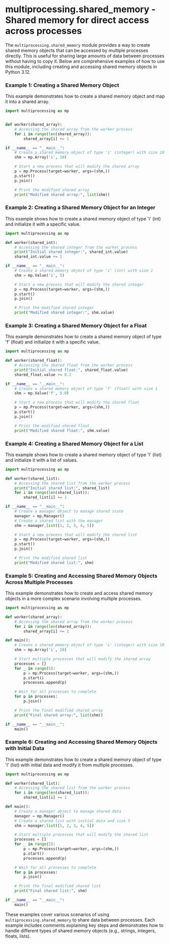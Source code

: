 # multiprocessing.shared_memory - Shared memory for direct access across processes

The `multiprocessing.shared_memory` module provides a way to create shared memory objects that can be accessed by multiple processes directly. This is useful for sharing large amounts of data between processes without having to copy it. Below are comprehensive examples of how to use this module, including creating and accessing shared memory objects in Python 3.12.

### Example 1: Creating a Shared Memory Object

This example demonstrates how to create a shared memory object and map it into a shared array.

```python
import multiprocessing as mp


def worker(shared_array):
    # Accessing the shared array from the worker process
    for i in range(len(shared_array)):
        shared_array[i] += 1

if __name__ == "__main__":
    # Create a shared memory object of type 'i' (integer) with size 10
    shm = mp.Array('i', 10)

    # Start a new process that will modify the shared array
    p = mp.Process(target=worker, args=(shm,))
    p.start()
    p.join()

    # Print the modified shared array
    print("Modified shared array:", list(shm))
```

### Example 2: Creating a Shared Memory Object for an Integer

This example shows how to create a shared memory object of type 'i' (int) and initialize it with a specific value.

```python
import multiprocessing as mp

def worker(shared_int):
    # Accessing the shared integer from the worker process
    print("Initial shared integer:", shared_int.value)
    shared_int.value += 1

if __name__ == "__main__":
    # Create a shared memory object of type 'i' (int) with size 1
    shm = mp.Value('i', 5)

    # Start a new process that will modify the shared integer
    p = mp.Process(target=worker, args=(shm,))
    p.start()
    p.join()

    # Print the modified shared integer
    print("Modified shared integer:", shm.value)
```

### Example 3: Creating a Shared Memory Object for a Float

This example demonstrates how to create a shared memory object of type 'f' (float) and initialize it with a specific value.

```python
import multiprocessing as mp

def worker(shared_float):
    # Accessing the shared float from the worker process
    print("Initial shared float:", shared_float.value)
    shared_float.value += 0.1

if __name__ == "__main__":
    # Create a shared memory object of type 'f' (float) with size 1
    shm = mp.Value('f', 5.0)

    # Start a new process that will modify the shared float
    p = mp.Process(target=worker, args=(shm,))
    p.start()
    p.join()

    # Print the modified shared float
    print("Modified shared float:", shm.value)
```

### Example 4: Creating a Shared Memory Object for a List

This example shows how to create a shared memory object of type 'l' (list) and initialize it with a list of values.

```python
import multiprocessing as mp

def worker(shared_list):
    # Accessing the shared list from the worker process
    print("Initial shared list:", shared_list)
    for i in range(len(shared_list)):
        shared_list[i] += 1

if __name__ == "__main__":
    # Create a manager object to manage shared state
    manager = mp.Manager()
    # Create a shared list with the manager
    shm = manager.list([1, 2, 3, 4, 5])

    # Start a new process that will modify the shared list
    p = mp.Process(target=worker, args=(shm,))
    p.start()
    p.join()

    # Print the modified shared list
    print("Modified shared list:", shm)
```

### Example 5: Creating and Accessing Shared Memory Objects Across Multiple Processes

This example demonstrates how to create and access shared memory objects in a more complex scenario involving multiple processes.

```python
import multiprocessing as mp

def worker(shared_array):
    # Accessing the shared array from the worker process
    for i in range(len(shared_array)):
        shared_array[i] += 1

def main():
    # Create a shared memory object of type 'i' (integer) with size 10
    shm = mp.Array('i', 10)

    # Start multiple processes that will modify the shared array
    processes = []
    for _ in range(5):
        p = mp.Process(target=worker, args=(shm,))
        p.start()
        processes.append(p)

    # Wait for all processes to complete
    for p in processes:
        p.join()

    # Print the final modified shared array
    print("Final shared array:", list(shm))

if __name__ == "__main__":
    main()
```

### Example 6: Creating and Accessing Shared Memory Objects with Initial Data

This example demonstrates how to create a shared memory object of type 'l' (list) with initial data and modify it from multiple processes.

```python
import multiprocessing as mp

def worker(shared_list):
    # Accessing the shared list from the worker process
    for i in range(len(shared_list)):
        shared_list[i] += 1

def main():
    # Create a manager object to manage shared data
    manager = mp.Manager()
    # Create a shared list with initial data and size 5
    shm = manager.list([1, 2, 3, 4, 5])

    # Start multiple processes that will modify the shared list
    processes = []
    for _ in range(5):
        p = mp.Process(target=worker, args=(shm,))
        p.start()
        processes.append(p)

    # Wait for all processes to complete
    for p in processes:
        p.join()

    # Print the final modified shared list
    print("Final shared list:", shm)

if __name__ == "__main__":
    main()
```

These examples cover various scenarios of using `multiprocessing.shared_memory` to share data between processes. Each example includes comments explaining key steps and demonstrates how to handle different types of shared memory objects (e.g., strings, integers, floats, lists).
